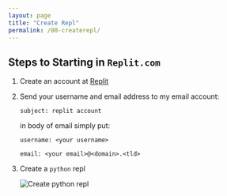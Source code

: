 ```yaml
---
layout: page
title: "Create Repl"
permalink: /00-createrepl/
---
```


## Steps to Starting in `Replit.com`

1.  Create an account at [Replit](https://replit.com)

2.  Send your username and email address to my email account:

    `subject: replit account`

    in body of email simply put:

    `username: <your username>`

    `email: <your email>@<domain>.<tld>`

3.  Create a `python` repl

    ![Create python repl](/code/assets/images/replify.gif)




